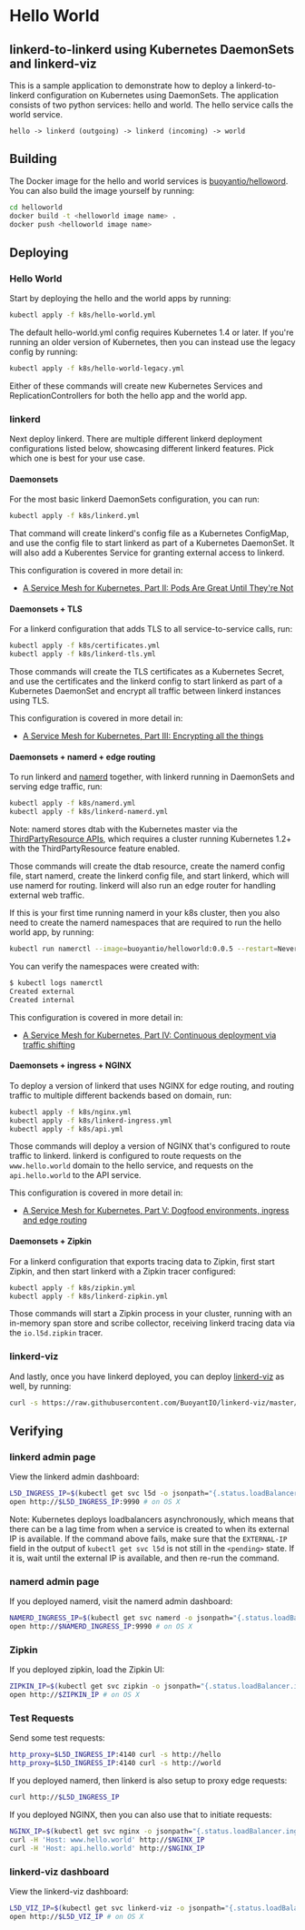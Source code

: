 # Hello World

## linkerd-to-linkerd using Kubernetes DaemonSets and linkerd-viz

This is a sample application to demonstrate how to deploy a linkerd-to-linkerd
configuration on Kubernetes using DaemonSets. The application consists of two
python services: hello and world. The hello service calls the world service.

```
hello -> linkerd (outgoing) -> linkerd (incoming) -> world
```

## Building

The Docker image for the hello and world services is [buoyantio/helloword](
https://hub.docker.com/r/buoyantio/helloworld/). You can also build the image
yourself by running:

```bash
cd helloworld
docker build -t <helloworld image name> .
docker push <helloworld image name>
```

## Deploying

### Hello World

Start by deploying the hello and the world apps by running:

```bash
kubectl apply -f k8s/hello-world.yml
```

The default hello-world.yml config requires Kubernetes 1.4 or later. If you're
running an older version of Kubernetes, then you can instead use the legacy
config by running:

```bash
kubectl apply -f k8s/hello-world-legacy.yml
```

Either of these commands will create new Kubernetes Services and
ReplicationControllers for both the hello app and the world app.

### linkerd

Next deploy linkerd. There are multiple different linkerd deployment
configurations listed below, showcasing different linkerd features. Pick which
one is best for your use case.

#### Daemonsets

For the most basic linkerd DaemonSets configuration, you can run:

```bash
kubectl apply -f k8s/linkerd.yml
```

That command will create linkerd's config file as a Kubernetes ConfigMap, and
use the config file to start linkerd as part of a Kubernetes DaemonSet. It will
also add a Kuberentes Service for granting external access to linkerd.

This configuration is covered in more detail in:

* [A Service Mesh for Kubernetes, Part II: Pods Are Great Until They're Not](https://blog.buoyant.io/2016/10/14/a-service-mesh-for-kubernetes-part-ii-pods-are-great-until-theyre-not/)

#### Daemonsets + TLS

For a linkerd configuration that adds TLS to all service-to-service calls, run:

```bash
kubectl apply -f k8s/certificates.yml
kubectl apply -f k8s/linkerd-tls.yml
```

Those commands will create the TLS certificates as a Kubernetes Secret, and use
the certificates and the linkerd config to start linkerd as part of a Kubernetes
DaemonSet and encrypt all traffic between linkerd instances using TLS.

This configuration is covered in more detail in:

* [A Service Mesh for Kubernetes, Part III: Encrypting all the things](https://blog.buoyant.io/2016/10/24/a-service-mesh-for-kubernetes-part-iii-encrypting-all-the-things/)

#### Daemonsets + namerd + edge routing

To run linkerd and [namerd](https://linkerd.io/in-depth/namerd/) together, with
linkerd running in DaemonSets and serving edge traffic, run:

```bash
kubectl apply -f k8s/namerd.yml
kubectl apply -f k8s/linkerd-namerd.yml
```

Note: namerd stores dtab with the Kubernetes master via the [ThirdPartyResource
APIs](https://kubernetes.io/docs/user-guide/thirdpartyresources/), which
requires a cluster running Kubernetes 1.2+ with the ThirdPartyResource feature
enabled.

Those commands will create the dtab resource, create the namerd config file,
start namerd, create the linkerd config file, and start linkerd, which will use
namerd for routing. linkerd will also run an edge router for handling external
web traffic.

If this is your first time running namerd in your k8s cluster, then you also
need to create the namerd namespaces that are required to run the hello world
app, by running:

```bash
kubectl run namerctl --image=buoyantio/helloworld:0.0.5 --restart=Never -- "./createNs.sh"
```

You can verify the namespaces were created with:

```bash
$ kubectl logs namerctl
Created external
Created internal
```

This configuration is covered in more detail in:

* [A Service Mesh for Kubernetes, Part IV: Continuous deployment via traffic shifting](https://blog.buoyant.io/2016/11/04/a-service-mesh-for-kubernetes-part-iv-continuous-deployment-via-traffic-shifting/)

#### Daemonsets + ingress + NGINX

To deploy a version of linkerd that uses NGINX for edge routing, and routing
traffic to multiple different backends based on domain, run:

```bash
kubectl apply -f k8s/nginx.yml
kubectl apply -f k8s/linkerd-ingress.yml
kubectl apply -f k8s/api.yml
```

Those commands will deploy a version of NGINX that's configured to route traffic
to linkerd. linkerd is configured to route requests on the `www.hello.world`
domain to the hello service, and requests on the `api.hello.world` to the API
service.

This configuration is covered in more detail in:

* [A Service Mesh for Kubernetes, Part V: Dogfood environments, ingress and edge routing](https://blog.buoyant.io/2016/11/18/a-service-mesh-for-kubernetes-part-v-dogfood-environments-ingress-and-edge-routing/)

#### Daemonsets + Zipkin

For a linkerd configuration that exports tracing data to Zipkin, first start
Zipkin, and then start linkerd with a Zipkin tracer configured:

```bash
kubectl apply -f k8s/zipkin.yml
kubectl apply -f k8s/linkerd-zipkin.yml
```

Those commands will start a Zipkin process in your cluster, running with an
in-memory span store and scribe collector, receiving linkerd tracing data via
the `io.l5d.zipkin` tracer.

### linkerd-viz

And lastly, once you have linkerd deployed, you can deploy
[linkerd-viz](https://github.com/BuoyantIO/linkerd-viz) as well, by running:

```bash
curl -s https://raw.githubusercontent.com/BuoyantIO/linkerd-viz/master/k8s/linkerd-viz.yml | kubectl apply -f -
```

## Verifying

### linkerd admin page

View the linkerd admin dashboard:

```bash
L5D_INGRESS_IP=$(kubectl get svc l5d -o jsonpath="{.status.loadBalancer.ingress[0].ip}")
open http://$L5D_INGRESS_IP:9990 # on OS X
```

Note: Kubernetes deploys loadbalancers asynchronously, which means that there
can be a lag time from when a service is created to when its external IP is
available. If the command above fails, make sure that the `EXTERNAL-IP` field in
the output of `kubectl get svc l5d` is not still in the `<pending>` state. If it
is, wait until the external IP is available, and then re-run the command.

### namerd admin page

If you deployed namerd, visit the namerd admin dashboard:

```bash
NAMERD_INGRESS_IP=$(kubectl get svc namerd -o jsonpath="{.status.loadBalancer.ingress[0].ip}")
open http://$NAMERD_INGRESS_IP:9990 # on OS X
```

### Zipkin

If you deployed zipkin, load the Zipkin UI:

```bash
ZIPKIN_IP=$(kubectl get svc zipkin -o jsonpath="{.status.loadBalancer.ingress[0].ip}")
open http://$ZIPKIN_IP # on OS X
```

### Test Requests

Send some test requests:

```bash
http_proxy=$L5D_INGRESS_IP:4140 curl -s http://hello
http_proxy=$L5D_INGRESS_IP:4140 curl -s http://world
```

If you deployed namerd, then linkerd is also setup to proxy edge requests:

```bash
curl http://$L5D_INGRESS_IP
```

If you deployed NGINX, then you can also use that to initiate requests:

```bash
NGINX_IP=$(kubectl get svc nginx -o jsonpath="{.status.loadBalancer.ingress[0].ip}")
curl -H 'Host: www.hello.world' http://$NGINX_IP
curl -H 'Host: api.hello.world' http://$NGINX_IP
```

### linkerd-viz dashboard

View the linkerd-viz dashboard:

```bash
L5D_VIZ_IP=$(kubectl get svc linkerd-viz -o jsonpath="{.status.loadBalancer.ingress[0].ip}")
open http://$L5D_VIZ_IP # on OS X
```
